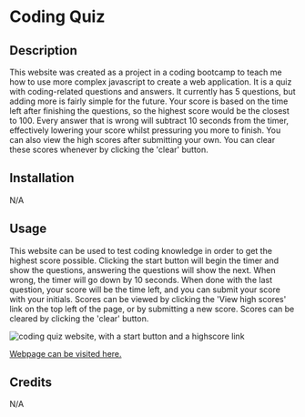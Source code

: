 # Coding Quiz

## Description

This website was created as a project in a coding bootcamp to teach me how to use more complex javascript to create a web application. It is a quiz with coding-related questions and answers. It currently has 5 questions, but adding more is fairly simple for the future. Your score is based on the time left after finishing the questions, so the highest score would be the closest to 100. Every answer that is wrong will subtract 10 seconds from the timer, effectively lowering your score whilst pressuring you more to finish. You can also view the high scores after submitting your own. You can clear these scores whenever by clicking the 'clear' button.

## Installation

N/A

## Usage

This website can be used to test coding knowledge in order to get the highest score possible. Clicking the start button will begin the timer and show the questions, answering the questions will show the next. When wrong, the timer will go down by 10 seconds. When done with the last question, your score will be the time left, and you can submit your score with your initials. Scores can be viewed by clicking the 'View high scores' link on the top left of the page, or by submitting a new score. Scores can be cleared by clicking the 'clear' button.

![coding quiz website, with a start button and a highscore link](https://github.com/HiZapollo/Coding-Quiz/assets/129823817/d8bdff42-f64a-49ae-938a-8143e1626d9b)




[Webpage can be visited here.](https://hizapollo.github.io/Coding-Quiz/)

## Credits

N/A

